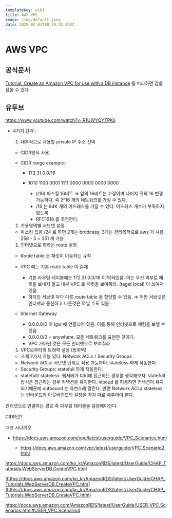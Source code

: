 ```yaml
---
templateKey: wiki
title: AWS VPC
image: /img/default.jpeg
date: 2020-02-01T00:39:35.893Z
---
```

# AWS VPC

## 공식문서

[Tutorial: Create an Amazon VPC for use with a DB instance](https://docs.aws.amazon.com/AmazonRDS/latest/UserGuide/CHAP_Tutorials.WebServerDB.CreateVPC.html) 를 따라하면 감을 잡을 수 있다.

## 유투브

<https://www.youtube.com/watch?v=R1UWYQYTPKo>

* 4가지 단계 :

  1. 내부적으로 사용할 private IP 주소 선택

  * CIDR방식 사용.
  * CIDR range example:

    * 172.31.0.0/16
    * 1010 1100 0001 1111 0000 0000 0000 0000

      * (/16) 마스킹 16비트 ⇒ 앞의 16비트는 고정이며 나머지 뒤의 16 변경 가능하다. 즉 2^16 개의 네트워크를 가질 수 있다.
      * /16 는 64K 개의 어드레스를 가질 수 있다. 어드레스 개수가 부족하지 않도록.
      * RFC1918 를 추천한다.

  1. 가용영역별 서브넷 설정

  * 마스킹 값을 /24 로 하면 2개는 brodcass, 3개는 관리목적으로 aws 가 사용 256 - 5 = 251 개 가능

  1. 인터넷으로 향하는 route 설정

  * Route table 은 패킷이 이동하는 규칙
  * VPC 에는 기본 route table 이 존재

    * 기본 라우팅 테이블에는 172.31.0.0/16 이 박혀있음. 이는 우선 외부로 패킷을 보내지 말고 내부 VPC 로 패킷을 보여줘라. (taget local) 이 쓰여저있음
    * 하지만 서브넷 마다 다른 route table 을 할당할 수 있음. ⇒ 어떤 서브넷은 인터넷과 통신하고 다른것은 아닐 수도 있음
  * Internet Gateway

    * 0.0.0.0/0 이 Igw 에 연결되어 있음. 이를 통해 인터넷으로 페킹을 보낼 수 있음
    * 0.0.0.0/0 = anywhere. 모든 네트워크를 표현한 것이다.
    * VPC 가아닌 것은 모든 인터넷으로 보여줘라

  1. VPC로부터의 트래픽 설정 (방화벽)

  * 크게 2가지 기능 있다. Network ACLs / Security Groups
  * Network ACLs: 서브넷 단위로 적용 가능하다. stateless 하게 작동한다
  * Security Groups: statefull 하게 작동한다.
  * statefull/ stateless: 웹서버가 디비에 접근하는 경우를 생각해보자. statefull 방식은 접근하는 경우 커넥션을 유지한다. inboud  를 허용하면 커넥션이 유지되기때문에 outbound 는 자연스레 열린다. 반면 Network ACLs stateless 는 인바운드와 아웃바인드의 설정을 각각 따로 해주어야 한다.

인터넷으로 연결하는 경로 즉 라우팅 테이블을 설정해야한다.

CIDR란?

대표 시나리오

* <https://docs.aws.amazon.com/vpc/latest/userguide/VPC_Scenarios.html>

  * <https://docs.aws.amazon.com/vpc/latest/userguide/VPC_Scenario2.html>

<https://docs.aws.amazon.com/ko_kr/AmazonRDS/latest/UserGuide/CHAP_Tutorials.WebServerDB.CreateVPC.html>

[https://docs.aws.amazon.com/ko_kr/AmazonRDS/latest/UserGuide/CHAP_Tutorials.WebServerDB.CreateVPC.htm](https://docs.aws.amazon.com/ko_kr/AmazonRDS/latest/UserGuide/CHAP_Tutorials.WebServerDB.CreateVPC.html)

<https://docs.aws.amazon.com/AmazonRDS/latest/UserGuide/USER_VPC.Scenarios.html#USER_VPC.Scenario4>